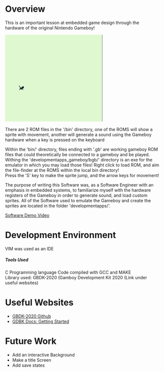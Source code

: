 # Overview


This is an important lesson at embedded game design through the hardware of the original Nintendo Gameboy!   

![gameplay screenshot](./sprites/screenshots/screenshot-spritemovement.png)  

There are 2 ROM files in the '/bin' directory, one of the ROMS will show a sprite with movement, another will generate a sound using the Gameboy hardware when a key is pressed on the keyboard


Within the 'bin/' directory, files ending with '.gb' are working gameboy ROM files that could theoretically be connected to a gameboy and be played. Withing the 'developmentapps_gameboy/bgb/' directory is an exe for the emulator in which you may load those files! Right click to load ROM, and aim the file-finder at the ROMS within the local bin directory!  
Press the 'S' key to make the sprite jump, and the arrow keys for movement!  

The purpose of writing this Software was, as a Software Engineer with an emphasis in embedded systems, to familiarize myself with the hardware registers of the Gameboy in order to generate sound, and load custom sprites. All of the Software used to emulate the Gameboy and create the sprites are located in the folder 'developmentapps/'.  


[Software Demo Video](https://youtu.be/kpA8RxzmmRI)

# Development Environment
VIM was used as an IDE  

##### Tools Used  
C Programming language 
Code compiled with GCC and MAKE  
Library used: GBDK-2020 (Gamboy Development Kit 2020 (Link under useful websites)


# Useful Websites

* [GBDK-2020 Github](https://github.com/gbdk-2020/gbdk-2021)
* [GDBK Docs: Getting Started](https://gbdk-2020.github.io/gbdk-2020/docs/api/docs_getting_started.html)

# Future Work

* Add an interactive Background  
* Make a title Screen  
* Add save states  
